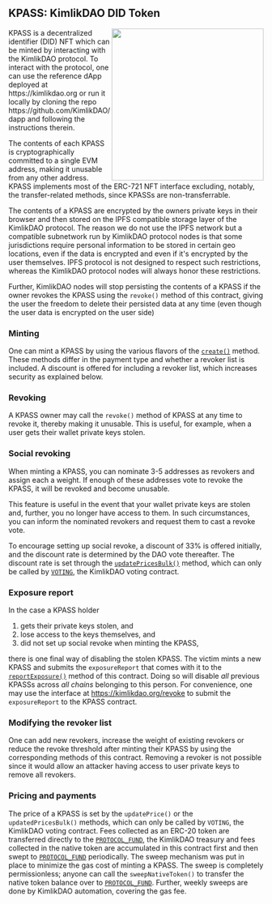 ## KPASS: KimlikDAO DID Token

<img align="right" width="300" height="300" src="https://kimlikdao.org/TCKT.svg">
KPASS is a decentralized identifier (DID) NFT which can be minted by
interacting with the KimlikDAO protocol. To interact with the protocol,
one can use the reference dApp deployed at https://kimlikdao.org or run it
locally by cloning the repo https://github.com/KimlikDAO/dapp and following
the instructions therein.

The contents of each KPASS is cryptographically committed to a single EVM
address, making it unusable from any other address.
KPASS implements most of the ERC-721 NFT interface excluding, notably, the
transfer-related methods, since KPASSs are non-transferrable.

The contents of a KPASS are encrypted by the owners private keys in their
browser and then stored on the IPFS compatible storage layer of the KimlikDAO
protocol. The reason we do not use the IPFS network but a compatible
subnetwork run by KimlikDAO protocol nodes is that some jurisdictions
require personal information to be stored in certain geo locations, even
if the data is encrypted and even if it's encrypted by the user themselves.
IPFS protocol is not designed to respect such restrictions, whereas the
KimlikDAO protocol nodes will always honor these restrictions.

Further, KimlikDAO nodes will stop persisting the contents of a KPASS if
the owner revokes the KPASS using the `revoke()` method of this contract,
giving the user the freedom to delete their persisted data at any time
(even though the user data is encrypted on the user side)

### Minting

One can mint a KPASS by using the various flavors of the
[`create()`](https://github.com/KimlikDAO/KPASS/blob/main/contracts/KimlikDAOPass.sol#L192-L196) method.
These methods differ in the payment type and whether a revoker list is
included. A discount is offered for including a revoker list, which
increases security as explained below.

### Revoking

A KPASS owner may call the `revoke()` method of KPASS at any time to revoke
it, thereby making it unusable. This is useful, for example, when a user
gets their wallet private keys stolen.

### Social revoking

When minting a KPASS, you can nominate 3-5 addresses as revokers and assign
each a weight. If enough of these addresses vote to revoke the KPASS, it will
be revoked and become unusable.

This feature is useful in the event that your wallet private keys are stolen
and, further, you no longer have access to them. In such circumstances, you
can inform the nominated revokers and request them to cast a revoke vote.

To encourage setting up social revoke, a discount of 33% is offered
initially, and the discount rate is determined by the DAO vote thereafter.
The discount rate is set through the [`updatePricesBulk()`](https://github.com/KimlikDAO/KPASS/blob/main/contracts/KimlikDAOPass.sol#L672-L687)
method, which can only be called by
[`VOTING`](https://github.com/KimlikDAO/Voting), the KimlikDAO voting contract.

### Exposure report

In the case a KPASS holder

1. gets their private keys stolen, and
2. lose access to the keys themselves, and
3. did not set up social revoke when minting the KPASS,

there is one final way of disabling the stolen KPASS. The victim mints a new
KPASS and submits the `exposureReport` that comes with it to the
[`reportExposure()`](https://github.com/KimlikDAO/KPASS/blob/main/contracts/KimlikDAOPass.sol#L737-L776)
method of this contract. Doing so will disable _all_
previous KPASSs across _all chains_ belonging to this person. For convenience,
one may use the interface at https://kimlikdao.org/revoke to submit the
`exposureReport` to the KPASS contract.

### Modifying the revoker list

One can add new revokers, increase the weight of existing revokers or reduce
the revoke threshold after minting their KPASS by using the corresponding
methods of this contract. Removing a revoker is not
possible since it would allow an attacker having access to user private keys to
remove all revokers.

### Pricing and payments

The price of a KPASS is set by the `updatePrice()` or the `updatedPricesBulk()`
methods, which can only be called by `VOTING`, the KimlikDAO voting
contract.
Fees collected as an ERC-20 token are transferred directly to the
[`PROTOCOL_FUND`](https://github.com/KimlikDAO/ProtocolFund), the KimlikDAO
treasury and fees collected in the native token are accumulated in this
contract first and then swept to
[`PROTOCOL_FUND`](https://github.com/KimlikDAO/ProtocolFund) periodically.
The sweep mechanism was put in place to minimize the gas cost of minting a
KPASS. The sweep is completely permissionless; anyone can call the
`sweepNativeToken()` to transfer the native token balance over to
[`PROTOCOL_FUND`](https://github.com/KimlikDAO/ProtocolFund).
Further, weekly sweeps are done by KimlikDAO automation, covering the gas fee.
